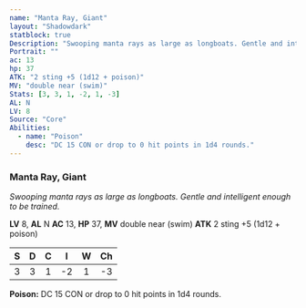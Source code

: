 ```yaml
---
name: "Manta Ray, Giant"
layout: "Shadowdark"
statblock: true
Description: "Swooping manta rays as large as longboats. Gentle and intelligent enough to be trained."
Portrait: ""
ac: 13
hp: 37
ATK: "2 sting +5 (1d12 + poison)"
MV: "double near (swim)"
Stats: [3, 3, 1, -2, 1, -3]
AL: N
LV: 8
Source: "Core"
Abilities:
  - name: "Poison"
    desc: "DC 15 CON or drop to 0 hit points in 1d4 rounds."
---
```


### Manta Ray, Giant

_Swooping manta rays as large as longboats. Gentle and intelligent enough to be trained._

**LV** 8, **AL** N
**AC** 13, **HP** 37, **MV** double near (swim)
**ATK** 2 sting +5 (1d12 + poison)

|  S  |  D  |  C  |  I  |  W  |  Ch  |
|:---:|:---:|:---:|:---:|:---:|:----:|
| 3 | 3 | 1 | -2 | 1 | -3 |

**Poison:** DC 15 CON or drop to 0 hit points in 1d4 rounds.

